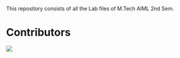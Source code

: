 This repository consists of all the Lab files of M.Tech AIML 2nd Sem.

# Contributors

<a href = "https://github.com/dvamsidhar2002/M.tech-SEM-2-Labs/graphs/contributors">
  <img src = "https://contrib.rocks/image?repo = dvamsidhar2002/M.tech-SEM-2-Labs"/>
</a>
